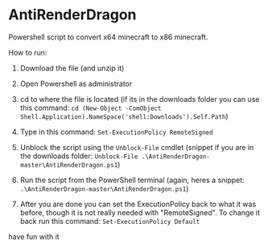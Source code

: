# AntiRenderDragon
Powershell script to convert x64 minecraft to x86 minecraft.

How to run:

1. Download the file (and unzip it)

2. Open Powershell as administrator

3. cd to where the file is located (if its in the downloads folder you can use this command: `cd (New-Object -ComObject Shell.Application).NameSpace('shell:Downloads').Self.Path`)

4. Type in this command: `Set-ExecutionPolicy RemoteSigned`

5. Unblock the script using the `Unblock-File` cmdlet (snippet if you are in the downloads folder: `Unblock-File .\AntiRenderDragon-master\AntiRenderDragon.ps1`)

6. Run the script from the PowerShell terminal (again, heres a snippet: `.\AntiRenderDragon-master\AntiRenderDragon.ps1`)

7. After you are done you can set the ExecutionPolicy back to what it was before, though it is not really needed with "RemoteSigned". To change it back run this command: `Set-ExecutionPolicy Default`

have fun with it
